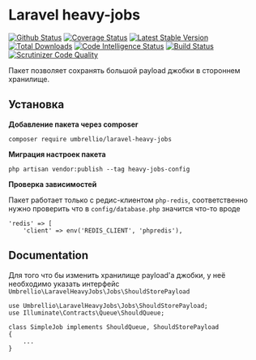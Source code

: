 # Laravel heavy-jobs

[![Github Status](https://github.com/umbrellio/laravel-heavy-jobs/workflows/CI/badge.svg)](https://github.com/umbrellio/laravel-heavy-jobs/actions)
[![Coverage Status](https://coveralls.io/repos/github/umbrellio/laravel-heavy-jobs/badge.svg?branch=master)](https://coveralls.io/github/umbrellio/laravel-heavy-jobs?branch=master)
[![Latest Stable Version](https://poser.pugx.org/umbrellio/laravel-heavy-jobs/v/stable.png)](https://packagist.org/packages/umbrellio/laravel-heavy-jobs)
[![Total Downloads](https://poser.pugx.org/umbrellio/laravel-heavy-jobs/downloads.png)](https://packagist.org/packages/umbrellio/laravel-heavy-jobs)
[![Code Intelligence Status](https://scrutinizer-ci.com/g/umbrellio/laravel-heavy-jobs/badges/code-intelligence.svg?b=master)](https://scrutinizer-ci.com/code-intelligence)
[![Build Status](https://scrutinizer-ci.com/g/umbrellio/laravel-heavy-jobs/badges/build.png?b=master)](https://scrutinizer-ci.com/g/umbrellio/laravel-heavy-jobs/build-status/master)
[![Scrutinizer Code Quality](https://scrutinizer-ci.com/g/umbrellio/laravel-heavy-jobs/badges/quality-score.png?b=master)](https://scrutinizer-ci.com/g/umbrellio/laravel-heavy-jobs/?branch=master)

Пакет позволяет сохранять большой payload джобки в стороннем хранилище.  


## Установка

__Добавление пакета через composer__  

`composer require umbrellio/laravel-heavy-jobs`

__Миграция настроек пакета__

`php artisan vendor:publish --tag heavy-jobs-config`

__Проверка зависимостей__

Пакет работает только с редис-клиентом `php-redis`, соответственно нужно проверить что в `config/database.php` 
значится что-то вроде

```
'redis' => [
    'client' => env('REDIS_CLIENT', 'phpredis'),
```

## Documentation

Для того что бы изменить хранилище payload'a джобки, у неё необходимо указать интерфейс 
`Umbrellio\LaravelHeavyJobs\Jobs\ShouldStorePayload`

```
use Umbrellio\LaravelHeavyJobs\Jobs\ShouldStorePayload;
use Illuminate\Contracts\Queue\ShouldQueue;

class SimpleJob implements ShouldQueue, ShouldStorePayload 
{
    ...
}
``` 
